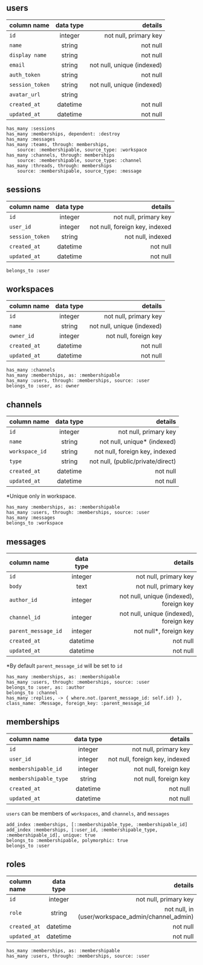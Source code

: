 ## users

<b> column name | data type | details </b>
:--|:-:|--:
`id` | integer | not null, primary key
`name` | string | not null
`display name` | string | not null
`email` | string | not null, unique (indexed)
`auth_token` | string | not null
`session_token` | string | not null, unique (indexed)
`avatar_url` | string |
`created_at` | datetime | not null
`updated_at` | datetime | not null

	has_many :sessions
	has_many :memberships, dependent: :destroy
	has_many :messages
	has_many :teams, through: memberships,
		source: :membershipable, source_type: :workspace
	has_many :channels, through: memberships
		source: :membershipable, source_type: :channel
	has_many :threads, through: memberships
		source: :membershipable, source_type: :message

## sessions

<b> column name | data type | details </b>
:--|:-:|--:
`id` | integer | not null, primary key
`user_id` | integer | not null, foreign key, indexed
`session_token` | string | not null, indexed
`created_at` | datetime | not null
`updated_at` | datetime | not null

	belongs_to :user

## workspaces

<b> column name | data type | details </b>
:--|:-:|--:
`id` | integer | not null, primary key
`name` | string | not null, unique (indexed)
`owner_id` | integer | not null, foreign key
`created_at` | datetime | not null
`updated_at` | datetime | not null

	has_many :channels
	has_many :memberships, as: :membershipable
	has_many :users, through: :memberships, source: :user
	belongs_to :user, as: owner

## channels

<b> column name | data type | details </b>
:--|:-:|--:
`id` | integer | not null, primary key
`name` | string | not null, unique* (indexed)
`workspace_id` | string | not null, foreign key, indexed
`type` | string | not null, (public/private/direct)
`created_at` | datetime | not null
`updated_at` | datetime | not null
*Unique only in workspace.

	has_many :memberships, as: :membershipable
	has_many :users, through: :memberships, source: :user
	has_many :messages
	belongs_to :workspace

## messages

<b> column name | data type | details </b>
:--|:-:|--:
`id` | integer | not null, primary key
`body` | text | not null, primary key
`author_id` | integer | not null, unique (indexed), foreign key
`channel_id` | integer | not null, unique (indexed), foreign key
`parent_message_id` | integer | not null*, foreign key
`created_at` | datetime | not null
`updated_at` | datetime | not null
*By default `parent_message_id` will be set to `id`

	has_many :memberships, as: :membershipable
	has_many :users, through: :memberships, source: :user
	belongs_to :user, as: :author
	belongs_to :channel
	has_many :replies, -> { where.not.(parent_message_id: self.id) }, class_name: :Message, foreign_key: :parent_message_id

## memberships

<b> column name | data type | details </b>
:--|:-:|--:
`id` | integer | not null, primary key
`user_id` | integer | not null, foreign key, indexed
`membershipable_id` | integer | not null, foreign key
`membershipable_type` | string | not null, foreign key
`created_at` | datetime | not null
`updated_at` | datetime | not null

`users` can be members of `workspaces`, and `channels`, and `messages`

	add_index :memberships, [::membershipable_type, :membershipable_id]
	add_index :memberships, [:user_id, :membershipable_type, :membershipable_id], unique: true
	belongs_to :membershipable, polymorphic: true
	belongs_to :user

## roles

<b> column name | data type | details </b>
:--|:-:|--:
`id` | integer | not null, primary key
`role` | string | not null, in (user/workspace_admin/channel_admin)
`created_at` | datetime | not null
`updated_at` | datetime | not null

	has_many :memberships, as: :membershipable
	has_many :users, through: :memberships, source: :user
